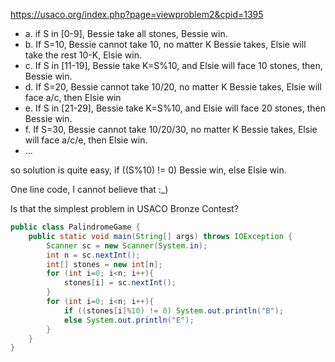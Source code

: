 https://usaco.org/index.php?page=viewproblem2&cpid=1395


* a. if S in [0-9], Bessie take all stones, Bessie win.
* b. If S=10, Bessie cannot take 10, no matter K Bessie takes, Elsie will take the rest 10-K, Elsie win.
* c. If S in [11-19], Bessie take K=S%10, and Elsie will face 10 stones, then, Bessie win.
* d. If S=20, Bessie cannot take 10/20, no matter K Bessie takes, Elsie will face a/c, then Elsie win
* e. If S in [21-29], Bessie take K=S%10, and Elsie will face 20 stones, then Bessie win.
* f. If S=30, Bessie cannot take 10/20/30, no matter K Bessie takes, Elsie will face a/c/e, then Elsie win.
* … 

so solution is quite easy, if ((S%10) != 0) Bessie win, else Elsie win.

One line code, I cannot believe that :_)

Is that the simplest problem in USACO Bronze Contest?

```java
public class PalindromeGame {
    public static void main(String[] args) throws IOException {
        Scanner sc = new Scanner(System.in);
        int n = sc.nextInt();
        int[] stones = new int[n];
        for (int i=0; i<n; i++){
            stones[i] = sc.nextInt();
        }
        for (int i=0; i<n; i++){
            if ((stones[i]%10) != 0) System.out.println("B");
            else System.out.println("E");
        }
    }
}
```
